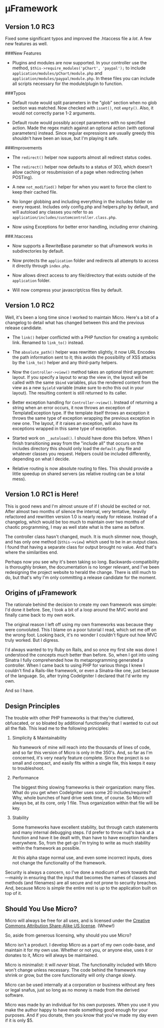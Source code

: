 &micro;Framework
================

Version 1.0 RC3
---------------

Fixed some significant typos and improved the .htaccess file a *lot*. A few new features as well.

###New Features

  * Plugins and modules are now supported. In your controller use the method, `$this->require_modules('pChart', 'paypal');` to include `application/modules/pChart/module.php` and `application/modules/paypal/module.php`. In these files you can include all scripts necessary for the module/plugin to function.

###Typos

  * Default route would split parameters in the "glob" section when no glob section was matched. Now checked with `isset()`, not `empty()`. Also, it would not correctly parse 1-2 arguments.
  
  * Default route would possibly accept parameters with no specified action. Made the regex match against an optional action (with optional parameters) instead. Since regular expressions are usually greedy this shouldn't have been an issue, but I'm playing it safe.

###Improvements

  * The `redirect()` helper now supports almost all redirect status codes. 

  * The `redirect()` helper now defaults to a status of 303, which doesn't allow caching or resubmission of a page when redirecting (when POSTing).
  
  * A new `not_modified()` helper for when you want to force the client to keep their cached file.

  * No longer globbing and including everything in the includes folder on every request. Includes only config.php and helpers.php by default, and will autoload any classes you refer to as `application/includes/customcontroller.class.php`.
  
  * Now using Exceptions for better error handling, including error chaining.
  
###.htaccess
  
  * Now supports a RewriteBase parameter so that uFramework works in subdirectories by default.
  
  * Now protects the `application` folder and redirects all attempts to access it directly through `index.php`.
  
  * Now allows direct access to any file/directory that exists outside of the `application` folder.
  
  * Will now compress your javascript/css files by default.

Version 1.0 RC2
---------------

Well, it's been a long time since I worked to maintain Micro. Here's a bit of a changelog to detail what has changed between this and the previous release candidate.

  * The `link()` helper conflicted with a PHP function for creating a symbolic link. Renamed to `link_to()` instead.
  
  * The `absolute_path()` helper was rewritten slightly, it now URL Encodes the path information sent to it; this avoids the possibility of XSS attacks by the `link_to()` helper and any third-party helpers.
  
  * Now the `Controller->view()` method takes an optional third argument: layout. If you specify a layout to wrap the view in, the layout will be called with the same `$bind` variables, plus the rendered content from the view as a new `$yield` variable (make sure to echo this out in your layout). The resulting content is still returned to its caller.
  
  * Better exception handling for `Controller->view()`. Instead of returning a string when an error occurs, it now throws an exception of TemplateException type. If the template itself throws an exception it throws the same type of exception wrapping the previous exception in new one. The layout, if it raises an exception, will also have its exceptions wrapped in this same type of exception.
  
  * Started work on `__autoload()`. I should have done this before. When I finish transitioning away from the "include all" that occurs on the includes directory this should only load the `default.php` file and whatever classes you request. Helpers could be included differently, depending on what I decide.
  
  * Relative routing is now absolute routing to files. This should provide a little speedup on shared servers (as relative routing can be a total mess).

Version 1.0 RC1 is Here!
------------------------

This is good news and I'm almost unsure of if I should be excited or not. After almost two months of silence the internal, very tentative, heavily refactored and rewritten version 1.0 is nearly ready for release. Instead of a changelog, which would be too much to maintain over two months of chaotic programming, I may as well state what is the same as before.

The controller class hasn't changed, much. It is much slimmer now, though, and has only one method (`$this->view`) which used to be in an output class. I found that having a separate class for output brought no value. And that's where the similarities end.

Perhaps now you see why it's been taking so long. Backwards-compatibility is thoroughly broken, the documentation is no longer relevant, and I've been redesigning the project website to herald the change. There is still much to do, but that's why I'm only committing a release candidate for the moment.

Origins of &micro;Framework
---------------------------

The rationale behind the decision to create my own framework was simple: I'd done it before.  See, I took a bit of a loop around the MVC world and finally came back to my own work.

The original reason I left off using my own frameworks was because they were convoluted.  This I blame on a poor tutorial I read, which set me off on the wrong foot.  Looking back, it's no wonder I couldn't figure out how MVC truly worked.  But I digress.

I'd always wanted to try Ruby on Rails, and so once my first site was done I understood the concepts *much* better than before.  So, when I got into using Sinatra I fully comprehended how its metaprogramming generated a controller. When I came back to using PHP for various things I knew I couldn't find a Rails-like framework, or even a Sinatra-like one, just because of the language.  So, after trying CodeIgniter I declared that I'd write my own.

And so I have.

Design Principles
-----------------

The trouble with other PHP frameworks is that they're cluttered, obfuscated, or so bloated by additional functionality that I wanted to cut out all the flab.  This lead me to the following principles:

  1. Simplicity & Maintainability

     No framework of mine will reach into the thousands of lines of code, and so far this version of Micro is only in the 350's.  And, so far as I'm concerned, it's very nearly feature complete.  Since the project is so small and compact, and easily fits within a single file, this keeps it easy to troubleshoot.

  2. Performance

     The biggest thing slowing frameworks is their organization: many files.  What do you get when CodeIgniter uses some 20 includes/requires?  Why, whole bunches of hard drive seek time, of course.  So Micro will always be, at its core, only 1 file.  Thus organization within that file will be key.

  3. Stability

     Some frameworks have excellent stability, but through catch statements and many internal debugging steps.  I'd prefer to throw null's back at a function and have it be dealt with, than have to have exception handlers everywhere.  So, from the get-go I'm trying to write as much stability within the framework as possible.

     At this alpha stage normal use, and even some incorrect inputs, does not change the functionality of the framework.

Security is always a concern, so I've done a modicum of work towards that&mdash;mainly in ensuring that the input that becomes the names of classes and methods (and filenames) are all secure and not prone to security breaches.  And, because Micro is *simple* the entire rest is up to the application built on top of it.

Should You Use Micro?
---------------------

Micro will always be free for all uses, and is licensed under the [Creative Commons Attribution Share-Alike US license][cc]. (Whew!)

So, aside from generous licensing, why should you use Micro?

Micro isn't a product.  I develop Micro as a part of my own code-base, and maintain it for my own use.  Whether or not you, or anyone else, uses it or donates to it, Micro will always be maintained.

Micro is minimalist: it will *never* bloat.  The functionality included with Micro won't change unless necessary.  The code behind the framework may shrink or grow, but the core functionality will only change slowly.

Micro can be used internally at a corporation or business without any fees or legal snafus, just so long as no money is made from the derived software.

Micro was made by an individual for his own purposes.  When you use it you make the author happy to have made something good enough for your purposes.   And if you donate, then you know that you've made my day even if it is only $5.

  [cc]: http://creativecommons.org/licenses/by-sa/3.0/us/